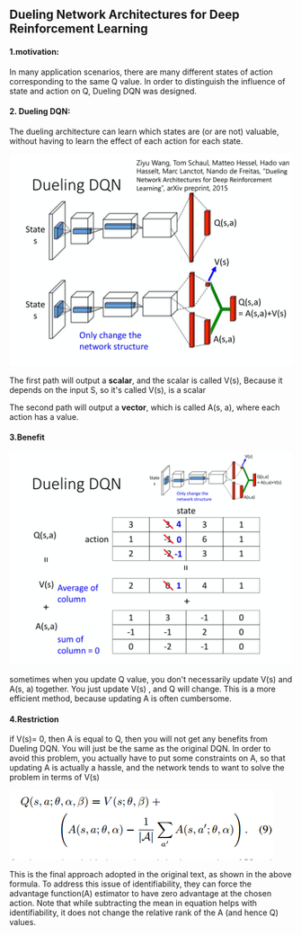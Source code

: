 ## Dueling Network Architectures for Deep Reinforcement Learning

#### 1.motivation:

In many application scenarios, there are many different states of action corresponding to the same Q value.  In order to distinguish the influence of state and action on Q, Dueling DQN was designed.

#### 2. Dueling DQN:

The dueling architecture can learn which states
are (or are not) valuable, without having to learn the effect
of each action for each state.

![image](https://github.com/XXXXX-HZ/Note-for-Key-Papers-in-Deep-RL/blob/main/img/2.26.2021/7.4.png)

The first path will output a **scalar**, and the scalar is called V(s), Because it depends on the input S, so it's called V(s), is a scalar

The second path will output a **vector**, which is called A(s, a), where each action has a value.



#### 3.Benefit

![image](https://github.com/XXXXX-HZ/Note-for-Key-Papers-in-Deep-RL/blob/main/img/2.26.2021/7.5.png)

sometimes when you update Q value, you don't necessarily update V(s) and A(s, a) together. You just update V(s) , and Q will change. This is a more efficient method, because updating A is often cumbersome.

#### 4.Restriction

if V(s)= 0, then A is equal to Q, then you will not get any benefits from Dueling DQN. You will just be the same as the original DQN. In order to avoid this problem, you actually have to put some constraints on A, so that updating A is actually a hassle, and the network tends to want to solve the problem in terms of V(s)

![image](https://github.com/XXXXX-HZ/Note-for-Key-Papers-in-Deep-RL/blob/main/img/2.26.2021/20190603000219408.png)

This is the final approach adopted in the original text, as shown in the above formula. To address this issue of identifiability, they can force the advantage function(A) estimator to have zero advantage at the chosen action. Note that while subtracting the mean in equation helps with identifiability, it does not change the relative rank of the A (and hence Q) values.

